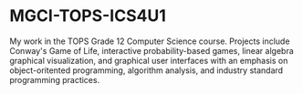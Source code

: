 # MGCI-TOPS-ICS4U1

My work in the TOPS Grade 12 Computer Science course. Projects include Conway's Game of Life, interactive probability-based games, linear algebra graphical visualization, and graphical user interfaces with an emphasis on object-oritented programming, algorithm analysis, and industry standard programming practices.
